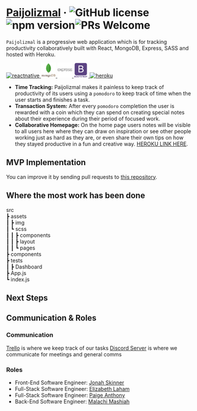 
# [Paijolizmal](https://reactjs.org/) &middot; ![GitHub license](https://img.shields.io/badge/license-MIT-blue.svg)![npm version](https://img.shields.io/npm/v/react.svg?style=flat)![PRs Welcome](https://img.shields.io/badge/PRs-welcome-brightgreen.svg)

``Paijolizmal`` is a progressive web application which is for tracking productivity collaboratively built with React, MongoDB, Express, SASS and hosted with Heroku.
<p align="left"> 
    <p>   <a href="https://reactnative.dev/" target="_blank"> <img src="https://reactnative.dev/img/header_logo.svg" alt="reactnative" width="40" height="40" /> </a>
      <a href="https://www.mongodb.com/" target="_blank"> <img src="https://raw.githubusercontent.com/devicons/devicon/master/icons/mongodb/mongodb-original-wordmark.svg" alt="mongodb" width="40" height="40" />
 <a href="https://expressjs.com" target="_blank"> <img src="https://raw.githubusercontent.com/devicons/devicon/master/icons/express/express-original-wordmark.svg" alt="express" width="40" height="40" /> </a>
 <a href="https://getbootstrap.com" target="_blank"> <img src="https://raw.githubusercontent.com/devicons/devicon/master/icons/bootstrap/bootstrap-plain-wordmark.svg" alt="bootstrap" width="40" height="40" /> </a>
  <a href="https://heroku.com" target="_blank"> <img src="https://www.vectorlogo.zone/logos/heroku/heroku-icon.svg" alt="heroku" width="40" height="40" /> </a> 


* **Time Tracking:** Paijolizmal makes it painless to keep track of productivity of its users using a `pomodoro` to keep track of time when the user starts and finishes a task. 
* **Transaction System:** After every `pomodoro` completion the user is rewarded with a coin which they can spend on creating special notes about their experience during their period of focused work. 
* **Collaborative Homepage:** On the home page users notes will be visible to all users here where they can draw on inspiration or see other people working just as hard as they are, or even share their own tips on how they stayed productive in a fun and creative way. [HEROKU LINK HERE](https://reactnative.dev/).



## MVP Implementation



You can improve it by sending pull requests to [this repository](https://github.com/reactjs/reactjs.org).

## Where the most work has been done
src  
 ┣ assets  
 ┃ ┣ img  
 ┃ ┗ scss  
 ┃ ┃ ┣ components  
 ┃ ┃ ┣ layout  
 ┃ ┃ ┗ pages  
 ┣ components  
 ┣ tests  
 ┃ ┣ Dashboard  
 ┣ App.js  
 ┗ index.js



## Next Steps


## Communication & Roles
### Communication
[Trello](https://trello.com/b/Qfrxz3KY/group-project-comp3120) is where we keep track of our tasks
[Discord Server](https://discord.com/) is where we communicate for meetings and general comms
 ### Roles 
 - Front-End Software Engineer: [Jonah Skinner](https://github.com/J5kinner)
 - Full-Stack Software Engineer: [Elizabeth Laham](https://github.com/elizabetht94)
 - Full-Stack Software Engineer: [Paige Anthony](https://github.com/paigelea)
 - Back-End Software Engineer:  [Malachi Mashiah](https://github.com/Ner0theHer0)

